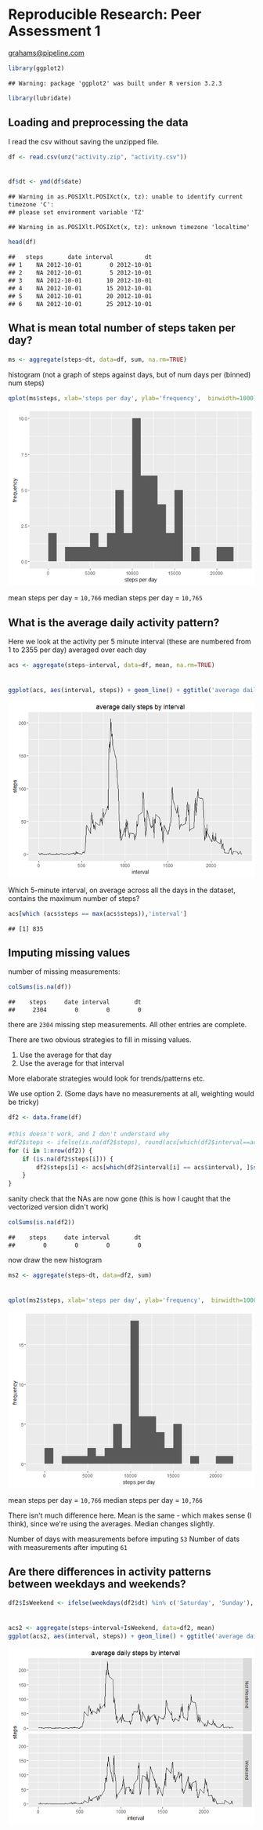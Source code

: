 # Reproducible Research: Peer Assessment 1
grahams@pipeline.com  


```r
library(ggplot2)
```

```
## Warning: package 'ggplot2' was built under R version 3.2.3
```

```r
library(lubridate)
```

## Loading and preprocessing the data

I read the csv without saving the unzipped file.

```r
df <- read.csv(unz("activity.zip", "activity.csv"))


df$dt <- ymd(df$date)
```

```
## Warning in as.POSIXlt.POSIXct(x, tz): unable to identify current timezone 'C':
## please set environment variable 'TZ'
```

```
## Warning in as.POSIXlt.POSIXct(x, tz): unknown timezone 'localtime'
```

```r
head(df)
```

```
##   steps       date interval         dt
## 1    NA 2012-10-01        0 2012-10-01
## 2    NA 2012-10-01        5 2012-10-01
## 3    NA 2012-10-01       10 2012-10-01
## 4    NA 2012-10-01       15 2012-10-01
## 5    NA 2012-10-01       20 2012-10-01
## 6    NA 2012-10-01       25 2012-10-01
```


## What is mean total number of steps taken per day?


```r
ms <- aggregate(steps~dt, data=df, sum, na.rm=TRUE)
```
histogram (not a graph of steps against days, but of num days per (binned) num steps)


```r
qplot(ms$steps, xlab='steps per day', ylab='frequency',  binwidth=1000)
```

![](PA1_template_files/figure-html/unnamed-chunk-4-1.png) 

mean steps per day = ``10,766``
median steps per day = ``10,765``

## What is the average daily activity pattern?
Here we look at the activity per 5 minute interval (these are numbered from 1 to 2355 per day) averaged over each day


```r
acs <- aggregate(steps~interval, data=df, mean, na.rm=TRUE)  


ggplot(acs, aes(interval, steps)) + geom_line() + ggtitle('average daily steps by interval') 
```

![](PA1_template_files/figure-html/unnamed-chunk-5-1.png) 

Which 5-minute interval, on average across all the days in the dataset, contains the maximum number of steps?


```r
acs[which (acs$steps == max(acs$steps)),'interval']
```

```
## [1] 835
```

## Imputing missing values

number of missing measurements:


```r
colSums(is.na(df))
```

```
##    steps     date interval       dt 
##     2304        0        0        0
```

there are ``2304`` missing step measurements. All other entries are complete.


There are two obvious strategies to fill in missing values. 

1. Use the average for that day
2. Use the average for that interval

More elaborate strategies would look for trends/patterns etc.

We use option 2. (Some days have no measurements at all, weighting would be tricky)


```r
df2 <- data.frame(df)

#this doesn't work, and I don't understand why
#df2$steps <- ifelse(is.na(df2$steps), round(acs[which(df2$interval==acs$interval),'steps']), df2$steps)
for (i in 1:nrow(df2)) {
    if (is.na(df2$steps[i])) {
        df2$steps[i] <- acs[which(df2$interval[i] == acs$interval), ]$steps
    }
}
```

sanity check that the NAs are now gone (this is how I caught that the vectorized version didn't work)


```r
colSums(is.na(df2))
```

```
##    steps     date interval       dt 
##        0        0        0        0
```

now draw the new histogram


```r
ms2 <- aggregate(steps~dt, data=df2, sum)


qplot(ms2$steps, xlab='steps per day', ylab='frequency',  binwidth=1000)
```

![](PA1_template_files/figure-html/unnamed-chunk-10-1.png) 

mean steps per day = ``10,766``
median steps per day = ``10,766``

There isn't much difference here. Mean is the same - which makes sense (I think), since we're using the averages. Median changes slightly.

Number of days with measurements before imputing ``53``
Number of dats with measurements after imputing ``61``



## Are there differences in activity patterns between weekdays and weekends?


```r
df2$IsWeekend <- ifelse(weekdays(df2$dt) %in% c('Saturday', 'Sunday'), 'Weekend', 'Not Weekend')


acs2 <- aggregate(steps~interval+IsWeekend, data=df2, mean)
ggplot(acs2, aes(interval, steps)) + geom_line() + ggtitle('average daily steps by interval') + facet_grid(IsWeekend~.)
```

![](PA1_template_files/figure-html/unnamed-chunk-11-1.png) 
